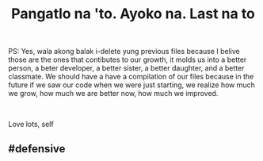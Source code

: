 <h1 align = "center"><b> Pangatlo na 'to. Ayoko na. Last na to </b></h1>
<br>
<p>PS: Yes, wala akong balak i-delete yung previous files because I belive those are the ones that contibutes to our growth, it molds us into a better person, a beter developer,
a better sister, a better daughter, and a better classmate. We should have a have a compilation of our files because in the future if we saw our code when we were just starting, we realize how much we grow, how much we are better now, how much we improved.</p>
<br>
<p>Love lots, self</p>
<h2><b>#defensive</b></h2>
